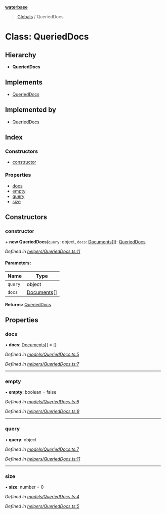 **[waterbase](../README.md)**

> [Globals](../README.md) / QueriedDocs

# Class: QueriedDocs

## Hierarchy

- **QueriedDocs**

## Implements

- [QueriedDocs](querieddocs.md)

## Implemented by

- [QueriedDocs](querieddocs.md)

## Index

### Constructors

- [constructor](querieddocs.md#constructor)

### Properties

- [docs](querieddocs.md#docs)
- [empty](querieddocs.md#empty)
- [query](querieddocs.md#query)
- [size](querieddocs.md#size)

## Constructors

### constructor

\+ **new QueriedDocs**(`query`: object, `docs`: [Documents](../interfaces/documents.md)[]): [QueriedDocs](querieddocs.md)

_Defined in [helpers/QueriedDocs.ts:11](https://github.com/sinewtech/waterbase/blob/5854550/lib/helpers/QueriedDocs.ts#L11)_

#### Parameters:

| Name    | Type                                      |
| ------- | ----------------------------------------- |
| `query` | object                                    |
| `docs`  | [Documents](../interfaces/documents.md)[] |

**Returns:** [QueriedDocs](querieddocs.md)

## Properties

### docs

• **docs**: [Documents](../interfaces/documents.md)[] = []

_Defined in [models/QueriedDocs.ts:5](https://github.com/sinewtech/waterbase/blob/5854550/lib/models/QueriedDocs.ts#L5)_

_Defined in [helpers/QueriedDocs.ts:7](https://github.com/sinewtech/waterbase/blob/5854550/lib/helpers/QueriedDocs.ts#L7)_

---

### empty

• **empty**: boolean = false

_Defined in [models/QueriedDocs.ts:6](https://github.com/sinewtech/waterbase/blob/5854550/lib/models/QueriedDocs.ts#L6)_

_Defined in [helpers/QueriedDocs.ts:9](https://github.com/sinewtech/waterbase/blob/5854550/lib/helpers/QueriedDocs.ts#L9)_

---

### query

• **query**: object

_Defined in [models/QueriedDocs.ts:7](https://github.com/sinewtech/waterbase/blob/5854550/lib/models/QueriedDocs.ts#L7)_

_Defined in [helpers/QueriedDocs.ts:11](https://github.com/sinewtech/waterbase/blob/5854550/lib/helpers/QueriedDocs.ts#L11)_

---

### size

• **size**: number = 0

_Defined in [models/QueriedDocs.ts:4](https://github.com/sinewtech/waterbase/blob/5854550/lib/models/QueriedDocs.ts#L4)_

_Defined in [helpers/QueriedDocs.ts:5](https://github.com/sinewtech/waterbase/blob/5854550/lib/helpers/QueriedDocs.ts#L5)_

